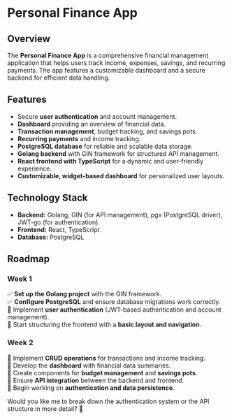 # Personal Finance App  

## Overview  
The **Personal Finance App** is a comprehensive financial management application that helps users track income, expenses, savings, and recurring payments. The app features a customizable dashboard and a secure backend for efficient data handling.  

## Features  
- Secure **user authentication** and account management.  
- **Dashboard** providing an overview of financial data.  
- **Transaction management**, budget tracking, and savings pots.  
- **Recurring payments** and income tracking.  
- **PostgreSQL database** for reliable and scalable data storage.  
- **Golang backend** with GIN framework for structured API management.  
- **React frontend with TypeScript** for a dynamic and user-friendly experience.  
- **Customizable, widget-based dashboard** for personalized user layouts.  

## Technology Stack  
- **Backend:** Golang, GIN (for API management), pgx (PostgreSQL driver), JWT-go (for authentication).
- **Frontend:** React, TypeScript  
- **Database:** PostgreSQL  

## Roadmap  

### **Week 1**  
✅ **Set up the Golang project** with the GIN framework.  
✅ **Configure PostgreSQL** and ensure database migrations work correctly.  
🔲 Implement **user authentication** (JWT-based authentication and account management).  
🔲 Start structuring the frontend with a **basic layout and navigation**.  

### **Week 2**  
🔲 Implement **CRUD operations** for transactions and income tracking.  
🔲 Develop the **dashboard** with financial data summaries.  
🔲 Create components for **budget management** and **savings pots**.  
🔲 Ensure **API integration** between the backend and frontend.  
🔲 Begin working on **authentication and data persistence**.  

Would you like me to break down the authentication system or the API structure in more detail? 🚀